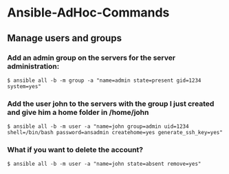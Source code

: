 # Ansible-AdHoc-Commands

## Manage users and groups

### Add an admin group on the servers for the server administration: 
```
$ ansible all -b -m group -a "name=admin state=present gid=1234 system=yes"
```
### Add the user john to the servers with the group I just created and give him a home folder in /home/john
```
$ ansible all -b -m user -a "name=john group=admin uid=1234 shell=/bin/bash password=ansadmin createhome=yes generate_ssh_key=yes"
```
### What if you want to delete the account?
```
$ ansible all -b -m user -a "name=john state=absent remove=yes"
```